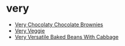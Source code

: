 # very

 * [Very Chocolaty Chocolate Brownies](index/v/very-chocolaty-chocolate-brownies-51235350.json)
 * [Very Veggie](index/v/very-veggie-51216610.json)
 * [Very Versatile Baked Beans With Cabbage](index/v/very-versatile-baked-beans-with-cabbage.json)
